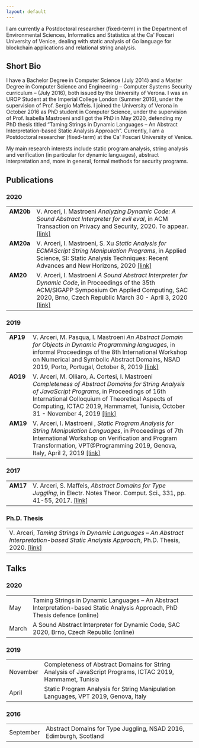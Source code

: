 ```yaml
---
layout: default
---
```


I am currently a Postdoctoral researcher (fixed-term) in the Department of Environmental Sciences, Informatics and Statistics at the Ca' Foscari University of Venice, dealing with static analysis of Go language for blockchain applications and relational string analysis.

## <a name="cv"></a>Short Bio
I have a Bachelor Degree in Computer Science (July 2014) and a Master Degree in Computer Science and Engineering – Computer Systems Security curriculum – (July 2016), both issued by the University of Verona. I was an UROP Student at the Imperial College London (Summer 2016), under the supervision of Prof. Sergio Maffeis. I joined the University of Verona in October 2016 as PhD student in Computer Science, under the supervision of Prof. Isabella Mastroeni and I got the PhD in May 2020, defending my PhD thesis titled “Taming Strings in Dynamic Languages – An Abstract Interpretation-based Static Analysis Approach”. Currently, I am a Postdoctoral researcher (fixed-term) at the Ca' Foscari University of Venice.

My main research interests include static program analysis, string analysis and verification (in particular for dynamic languages), abstract interpretation and, more in general, formal methods for security programs.


## <a name="publications"></a>Publications


### 2020

<table>
  <tr>
   <td valign="top"><b>AM20b</b></td>
    <td>V. Arceri, I. Mastroeni <i>Analyzing Dynamic Code: A Sound Abstract Interpreter for evil eval</i>, in ACM Transaction on Privacy and Security, 2020. To appear. <a href="https://www.mdpi.com/2076-3417/10/10/3525">[link]</a></td>
  </tr>
	<tr>
    <td valign="top"><b>AM20a</b></td>
    <td>V. Arceri, I. Mastroeni, S. Xu <i>Static Analysis for ECMAScript String Manipulation Programs</i>, in Applied Science, SI: Static Analysis Techniques: Recent Advances and New Horizons, 2020 <a href="https://www.mdpi.com/2076-3417/10/10/3525">[link]</a></td>
  </tr>
 	<tr>
    <td valign="top"><b>AM20</b></td>
    <td>V. Arceri, I. Mastroeni <i>A Sound Abstract Interpreter for Dynamic Code</i>, in Proceedings of the 35th ACM/SIGAPP Symposium On Applied Computing, SAC 2020, Brno, Czech Republic March 30 - April 3, 2020 <a href="https://dl.acm.org/doi/abs/10.1145/3341105.3373964">[link]</a></td>
  </tr>
</table>

### 2019

<table>
 	<tr>
    <td valign="top"><b>AP19</b></td>
    <td>V. Arceri, M. Pasqua, I. Mastroeni <i>An Abstract Domain for Objects in Dynamic Programming languages</i>, in informal Proceedings of the 8th International Workshop on Numerical and Symbolic Abstract Domains, NSAD 2019, Porto, Portugal, October 8, 2019 <a href="https://link.springer.com/chapter/10.1007%2F978-3-030-54997-8_9">[link]</a></td>
  </tr>

  <tr>
    <td valign="top"><b>AO19</b></td>
    <td>V. Arceri, M. Olliaro, A. Cortesi, I. Mastroeni <i>Completeness of Abstract Domains for String Analysis of JavaScript Programs</i>, in Proceedings of 16th International Colloquium of Theoretical Aspects of Computing, ICTAC 2019, Hammamet, Tunisia, October 31 - November 4, 2019 <a href="https://link.springer.com/chapter/10.1007%2F978-3-030-32505-3_15">[link]</a></td>
  </tr>

  <tr>
    <td valign="top"><b>AM19</b></td>
    <td>V. Arceri, I. Mastroeni , <i>Static Program Analysis for String Manipulation Languages</i>, in Proceedings of 7th International Workshop on Verification and Program Transformation, VPT@Programming 2019, Genova, Italy, April 2, 2019 <a href="http://eptcs.web.cse.unsw.edu.au/paper.cgi?VPT2019.5.pdf">[link]</a></td>
  </tr>
</table>

### 2017

<table>
  <tr>
    <td valign="top"><b>AM17</b></td>
    <td>V. Arceri, S. Maffeis, <i>Abstract Domains for Type Juggling</i>, in Electr. Notes Theor. Comput. Sci., 331, pp. 41-55, 2017. <a href="https://www.sciencedirect.com/science/article/pii/S1571066117300051">[link]</a></td>
  </tr>
</table>

### Ph.D. Thesis

<table>
  <tr>
    <td>V. Arceri, <i>Taming Strings in Dynamic Languages – An Abstract Interpretation-based Static Analysis Approach</i>, Ph.D. Thesis, 2020. <a href="http://hdl.handle.net/11562/1016351">[link]</a></td>
  </tr>
</table>

## <a name="talks"></a>Talks

### 2020

<table>
	<tr>
    <td>May</td>
    <td>Taming Strings in Dynamic Languages – An Abstract Interpretation-based Static Analysis Approach, PhD Thesis defence (online)</td>
  </tr>
  <tr>
    <td>March</td>
    <td>A Sound Abstract Interpreter for Dynamic Code, SAC 2020, Brno, Czech Republic (online)</td>
  </tr>
</table>

### 2019

<table>
  <tr>
    <td>November</td>
    <td>Completeness of Abstract Domains for String Analysis of JavaScript Programs, ICTAC 2019, Hammamet, Tunisia</td>
  </tr>
  <tr>
    <td>April</td>
    <td>Static Program Analysis for String Manipulation Languages, VPT 2019, Genova, Italy</td>
  </tr>
</table>

### 2016

<table>
  <tr>
    <td>September</td>
    <td>Abstract Domains for Type Juggling, NSAD 2016, Edimburgh, Scotland</td>
  </tr>
</table>